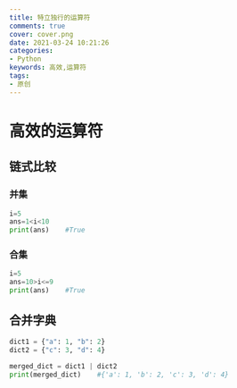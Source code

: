 ```yaml
---
title: 特立独行的运算符
comments: true
cover: cover.png
date: 2021-03-24 10:21:26
categories:
- Python
keywords: 高效,运算符
tags:
- 原创
---
```

# 高效的运算符

## 链式比较

### 并集

```python
i=5
ans=1<i<10
print(ans)    #True
```

### 合集

```python
i=5
ans=10>i<=9
print(ans)    #True
```


## 合并字典
```python
dict1 = {"a": 1, "b": 2}
dict2 = {"c": 3, "d": 4}
 
merged_dict = dict1 | dict2
print(merged_dict)    #{'a': 1, 'b': 2, 'c': 3, 'd': 4}
```
